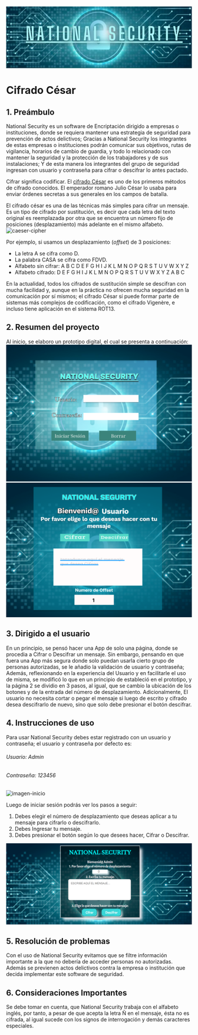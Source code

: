 ![image text](https://raw.githubusercontent.com/ErikaDUARTEm/DEV001-cipher/main/src/img/national%20security.jpg)
# Cifrado César
## 1. Preámbulo
National Security es un software de Encriptación dirigido a empresas o instituciones, donde se requiera mantener una estrategia de seguridad para prevención de actos delictivos; Gracias a National Security los integrantes de estas empresas o instituciones podrán comunicar sus objetivos, rutas de vigilancia, horarios de cambio de guardia, y todo lo relacionado con mantener la seguridad y la protección de los trabajadores y de sus instalaciones; Y de esta manera los integrantes del grupo de seguridad ingresan con usuario y contraseña para cifrar o descifrar lo antes pactado.

Cifrar significa codificar. El [cifrado César](https://en.wikipedia.org/wiki/Caesar_cipher)
es uno de los primeros métodos de cifrado conocidos. El emperador romano Julio
César lo usaba para enviar órdenes secretas a sus generales en los campos de
batalla.

El cifrado césar es una de las técnicas más simples para cifrar un mensaje. Es
un tipo de cifrado por sustitución, es decir que cada letra del texto original
es reemplazada por otra que se encuentra un número fijo de posiciones
(desplazamiento) más adelante en el mismo alfabeto.
![caeser-cipher](https://upload.wikimedia.org/wikipedia/commons/thumb/2/2b/Caesar3.svg/2000px-Caesar3.svg.png)

Por ejemplo, si usamos un desplazamiento (_offset_) de 3 posiciones:

* La letra A se cifra como D.
* La palabra CASA se cifra como FDVD.
* Alfabeto sin cifrar: A B C D E F G H I J K L M N O P Q R S T U V W X Y Z
* Alfabeto cifrado: D E F G H I J K L M N O P Q R S T U V W X Y Z A B C

En la actualidad, todos los cifrados de sustitución simple se descifran con
mucha facilidad y, aunque en la práctica no ofrecen mucha seguridad en la
comunicación por sí mismos; el cifrado César sí puede formar parte de sistemas
más complejos de codificación, como el cifrado Vigenère, e incluso tiene
aplicación en el sistema ROT13.

## 2. Resumen del proyecto
  Al inicio, se elaboro un prototipo digital, el cual se presenta a continuación:
  ![prototipo](https://raw.githubusercontent.com/ErikaDUARTEm/DEV001-cipher/main/src/img/screenshotdeprototipo.png)
  ![prototipo2pag](https://raw.githubusercontent.com/ErikaDUARTEm/DEV001-cipher/main/src/img/prototipo2png.png)
  
## 3. Dirigido a el usuario
En un principio, se pensó hacer una App de solo una página, donde se procedia a Cifrar o Descifrar un mensaje. Sin embargo, pensando en que fuera una App más segura donde solo puedan usarla cierto grupo de personas autorizadas, se le añadio la validación de usuario y contraseña; Además, reflexionando en la experiencia del Usuario y en facilitarle el uso de misma, se modificó lo que en un principio de estableció en el prototipo, y  la página 2 se dividio en 3 pasos, al igual, que se cambio la ubicación de los botones y de la entrada del número de desplazamiento. Adicionalmente, El usuario no necesita cortar o pegar el mensaje si luego de escrito y cifrado desea descifrarlo de nuevo, sino que solo debe presionar el botón descifrar.
  
## 4. Instrucciones de uso
  Para usar National Security debes estar registrado con un usuario y contraseña; el usuario y contraseña por defecto es:
###### Usuario: Admin
###### Contraseña: 123456
  ![imagen-inicio](https://raw.githubusercontent.com/ErikaDUARTEm/DEV001-cipher/main/src/img/IngresoDeUsuarioYContrase%C3%B1a.png)
 
 Luego de iniciar sesión podrás ver los pasos a seguir:
  1. Debes elegir el número de desplazamiento que deseas aplicar a tu mensaje para cifrarlo o descifrarlo.
  2. Debes Ingresar tu mensaje.
  3. Debes presionar el botón según lo que desees hacer, Cifrar o Descifrar.
  
  ![image-mensaje](https://github.com/ErikaDUARTEm/DEV001-cipher/blob/main/src/img/CifraroDescifrar.png)
  
## 5. Resolución de problemas
  Con el uso de National Security evitamos que se filtre información importante a la que no debería de acceder personas no autorizadas. Además se previenen actos delictivos contra la empresa o institución que decida implementar este software de seguridad.

## 6. Consideraciones Importantes
  Se debe tomar en cuenta, que National Security trabaja con el alfabeto inglés, por tanto, a pesar de que acepta la letra Ñ en el mensaje, ésta no es cifrada, al igual sucede con los signos de interrogación  y demás caracteres especiales.
